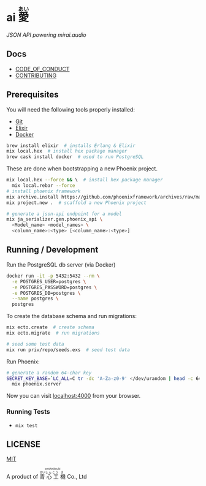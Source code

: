 # ai <ruby>愛<rp>(</rp><rt>あい</rt><rp>)</rp></ruby>

_JSON API powering mirai.audio_

## Docs

* [CODE_OF_CONDUCT](https://github.com/mirai-audio/mir/wiki/CODE_OF_CONDUCT)
* [CONTRIBUTING](https://github.com/mirai-audio/mir/blob/master/.github/CONTRIBUTING.md)

## Prerequisites

You will need the following tools properly installed:

* [Git](https://git-scm.com/)
* [Elixir](http://elixir-lang.org/)
* [Docker](https://www.docker.com/)

```bash
brew install elixir  # installs Erlang & Elixir
mix local.hex  # install hex package manager
brew cask install docker  # used to run PostgreSQL
```

These are done when bootstrapping a new Phoenix project.

```bash
mix local.hex --force && \  # install hex package manager
  mix local.rebar --force
# install phoenix framework
mix archive.install https://github.com/phoenixframework/archives/raw/master/phoenix_new.ez
mix project.new .  # scaffold a new Phoenix project

# generate a json-api endpoint for a model
mix ja_serializer.gen.phoenix_api \
  <Model_name> <model_names> \
  <column_name>:<type> [<column_name>:<type>]
```

## Running / Development

Run the PostgreSQL db server (via Docker)

```bash
docker run -it -p 5432:5432 --rm \
  -e POSTGRES_USER=postgres \
  -e POSTGRES_PASSWORD=postgres \
  -e POSTGRES_DB=postgres \
  --name postgres \
  postgres
```

To create the database schema and run migrations:

```bash
mix ecto.create  # create schema
mix ecto.migrate  # run migrations

# seed some test data
mix run priv/repo/seeds.exs  # seed test data
```

Run Phoenix:

```bash
# generate a random 64-char key
SECRET_KEY_BASE=`LC_ALL=C tr -dc 'A-Za-z0-9' </dev/urandom | head -c 64 ; echo` \
  mix phoenix.server
```

Now you can visit [localhost:4000](localhost:4000) from your browser.

### Running Tests

* `mix test`

## LICENSE

[MIT](LICENSE)

A product of <ruby>
  <ruby>
    青<rp>(</rp><rt>せい</rt><rp>)</rp>
    心<rp>(</rp><rt>しん</rt><rp>)</rp>
    工<rp>(</rp><rt>こう</rt><rp>)</rp>
    機<rp>(</rp><rt>き</rt><rp>)</rp>
  </ruby>
  <rp>(</rp><rt>seishinkouki</rt><rp>)</rp>
</ruby> Co., Ltd

